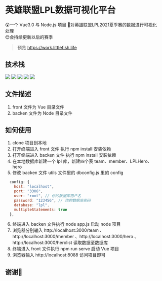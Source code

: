 # 英雄联盟LPL数据可视化平台
😲一个 Vue3.0 与 Node.js 项目
🎈对英雄联盟LPL2021夏季赛的数据进行可视化处理</br>
😊会持续更新以后的赛季</br>

> 预览 https://work.littlefish.life

## 技术栈
![](https://img.shields.io/badge/Node.js-v14.16.0-afdfe4)
![](https://img.shields.io/badge/@vue/cli-v4.5.12-blueviolet)
![](https://img.shields.io/badge/Apache%20ECharts-v5.1.2-ed1941)
![](https://img.shields.io/badge/Express-v4.16.1-293047)
![](https://img.shields.io/badge/MySQL-v5.7.30-afdfe4)

## 文件描述
1. front 文件为 Vue 目录文件
2. backen 文件为 Node 目录文件

## 如何使用
1. clone 项目到本地
2. 打开终端进入 front 文件 执行 npm install 安装依赖
3. 打开终端进入 backen 文件 执行 npm install 安装依赖
4. 在本地数据库新建一个 lpl 库，新建四个表 team、member、LPLHero、hero
5. 修改 backen 文件 utils 文件里的 dbconfig.js 里的 config

```javascript
  config: {
    host: "localhost",
    port: "3306",
    user: "root", // 你的数据库用户名
    password: "123456", // 你的数据库密码
    database: "lpl",
    multipleStatements: true
  },
```
6. 终端进入 backen 文件执行 node app.js 启动 node 项目
7. 浏览器分别输入 http://localhost:3000/team 、http://localhost:3000/member 、http://localhost:3000/hero 、http://localhost:3000/herolist 读取数据至数据库
8. 终端进入 front 文件执行 npm run serve 启动 Vue 项目
9. 浏览器输入 http://localhost:8088 访问项目即可

## 谢谢🙏
